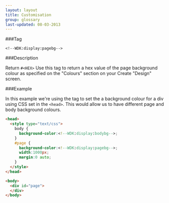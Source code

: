 ```yaml
---
layout: layout
title: Customisation
group: glossary
last-updated: 08-03-2013
---
```



###Tag

```
<!--WDK:display:pagebg-->
```

###Description

Return `#<HEX>`
Use this tag to return a hex value of the page background colour as specified on the "Colours" section on your Create "Design" screen.

###Example

In this example we're using the tag to set the a background colour for a div using CSS set in the `<head>`. This would allow us to have different page and body background colours.

```html
<head>
  <style type="text/css">
    body {
      background-color:<!--WDK:display:bodybg-->;
    }
    #page {
      background-color:<!--WDK:display:pagebg-->;
      width:1000px;
      margin:0 auto;
    }
  </style>
</head>

<body>
  <div id="page">
  </div>
</body>
```